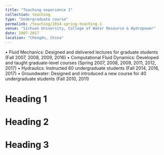 ```yaml
---
title: "Teaching experience 1"
collection: teaching
type: "Undergraduate course"
permalink: /teaching/2014-spring-teaching-1
venue: "Sichuan University, College of Water Resource & Hydropower"
date: 2007-2017
location: "Chengdu, China"
---
```


• Fluid Mechanics: Designed and delivered lectures for graduate students (Fall 2007, 2008, 2009,
2016)
• Computational Fluid Dynamics: Developed and taught graduate-level courses (Spring 2007, 2008,
2009, 2011, 2012, 2017)
• Hydraulics: Instructed 60 undergraduate students (Fall 2014, 2016, 2017)
• Groundwater: Designed and introduced a new course for 40 undergraduate students (Fall 2010,
2011)

Heading 1
======

Heading 2
======

Heading 3
======